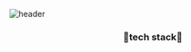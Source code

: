 ![header](https://capsule-render.vercel.app/api?type=Waving&color=auto&height=300&section=header&text=wellcome%20to%20kyeong-jin's%20github👋&fontSize=50)

<h3 align="center">🌱tech stack🌱</h3>








<!--
**rudwls2/rudwls2** is a ✨ _special_ ✨ repository because its `README.md` (this file) appears on your GitHub profile.

Here are some ideas to get you started:

- 🔭 I’m currently working on ...
- 🌱 I’m currently learning ...
- 👯 I’m looking to collaborate on ...
- 🤔 I’m looking for help with ...
- 💬 Ask me about ...
- 📫 How to reach me: ...
- 😄 Pronouns: ...
- ⚡ Fun fact: ...
-->
